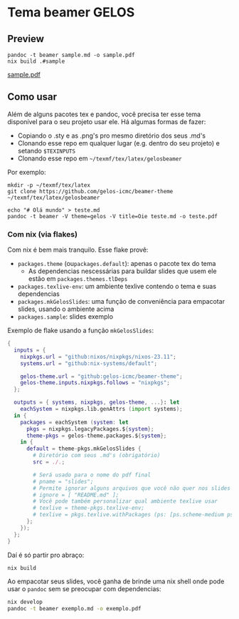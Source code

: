 # Tema beamer GELOS

## Preview

```
pandoc -t beamer sample.md -o sample.pdf
nix build .#sample
```

[sample.pdf](https://github.com/gelos-icmc/beamer-theme/files/13964340/sample.pdf)

## Como usar

Além de alguns pacotes tex e pandoc, você precisa ter esse tema disponível para
o seu projeto usar ele. Há algumas formas de fazer:
- Copiando o .sty e as .png's pro mesmo diretório dos seus .md's
- Clonando esse repo em qualquer lugar (e.g. dentro do seu projeto) e setando `$TEXINPUTS`
- Clonando esse repo em `~/texmf/tex/latex/gelosbeamer`

Por exemplo:

```
mkdir -p ~/texmf/tex/latex
git clone https://github.com/gelos-icmc/beamer-theme ~/texmf/tex/latex/gelosbeamer

echo "# Olá mundo" > teste.md
pandoc -t beamer -V theme=gelos -V title=Oie teste.md -o teste.pdf
```

### Com nix (via flakes)

Com nix é bem mais tranquilo. Esse flake provê:
- `packages.theme` (ou`packages.default`): apenas o pacote tex do tema
    - As dependencias nescessárias para buildar slides que usem ele estão em `packages.themes.tlDeps`
- `packages.texlive-env`: um ambiente texlive contendo o tema e suas dependencias
- `packages.mkGelosSlides`: uma função de conveniência para empacotar slides, usando o ambiente acima
- `packages.sample`: slides exemplo

Exemplo de flake usando a função `mkGelosSlides`:
```nix
{
  inputs = {
    nixpkgs.url = "github:nixos/nixpkgs/nixos-23.11";
    systems.url = "github:nix-systems/default";

    gelos-theme.url = "github:gelos-icmc/beamer-theme";
    gelos-theme.inputs.nixpkgs.follows = "nixpkgs";
  };

  outputs = { systems, nixpkgs, gelos-theme, ...}: let
    eachSystem = nixpkgs.lib.genAttrs (import systems);
  in {
    packages = eachSystem (system: let
      pkgs = nixpkgs.legacyPackages.${system};
      theme-pkgs = gelos-theme.packages.${system};
    in {
      default = theme-pkgs.mkGelosSlides {
        # Diretório com seus .md's (obrigatório)
        src = ./.;

        # Será usado para o nome do pdf final
        # pname = "slides";
        # Permite ignorar alguns arquivos que você não quer nos slides
        # ignore = [ "README.md" ];
        # Você pode também personalizar qual ambiente texlive usar
        # texlive = theme-pkgs.texlive-env;
        # texlive = pkgs.texlive.withPackages (ps: [ps.scheme-medium ps.foo ps.bar theme-pkgs.theme]);
      };
    });
  };
}

```

Daí é só partir pro abraço:
```bash
nix build
```

Ao empacotar seus slides, você ganha de brinde uma nix shell onde pode usar o
`pandoc` sem se preocupar com dependencias:
```bash
nix develop
pandoc -t beamer exemplo.md -o exemplo.pdf
```
